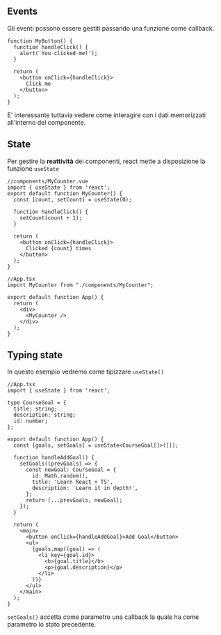 ## Events

Gli eventi possono essere gestiti passando una funzione come callback.

```tsx
function MyButton() {
  function handleClick() {
    alert('You clicked me!');
  }

  return (
    <button onClick={handleClick}>
      Click me
    </button>
  );
}
```

E' interessante tuttavia vedere come interagire con i dati memorizzati all'interno del componente.

## State

Per gestire la **reattività** dei componenti, react mette a disposizione la funzione `useState`

```tsx
//components/MyCounter.vue
import { useState } from 'react';
export default function MyCounter() {
  const [count, setCount] = useState(0);

  function handleClick() {
    setCount(count + 1);
  }

  return (
    <button onClick={handleClick}>
      Clicked {count} times
    </button>
  );
}
```

```tsx
//App.tsx
import MyCounter from "./components/MyCounter";

export default function App() {
  return (
    <div>
      <MyCounter />
    </div>
  );
}

```

## Typing state

In questo esempio vedremo come tipizzare `useState()`

```tsx
//App.tsx
import { useState } from 'react';

type CourseGoal = {
  title: string;
  description: string;
  id: number;
};

export default function App() {
  const [goals, setGoals] = useState<CourseGoal[]>([]);

  function handleAddGoal() {
    setGoals((prevGoals) => {
      const newGoal: CourseGoal = {
        id: Math.random(),
        title: 'Learn React + TS',
        description: 'Learn it in depth!',
      };
      return [...prevGoals, newGoal];
    });
  }

  return (
    <main>
      <button onClick={handleAddGoal}>Add Goal</button>
      <ul>
        {goals.map((goal) => (
          <li key={goal.id}>
            <b>{goal.title}</b>
            <p>{goal.description}</p>
          </li>
        ))}
      </ul>
    </main>
  );
}
```

`setGoals()` accetta come parametro una callback la quale ha come parametro lo stato precedente. 

